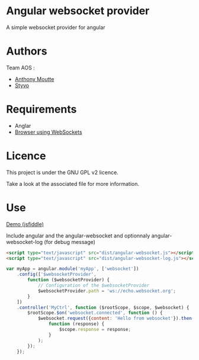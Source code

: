 # Angular websocket provider

A simple websocket provider for angular


# Authors

Team AOS :

* [Anthony Moutte](https://github.com/instabledesign)
* [Styvo](https://github.com/FullMoonIssue)

# Requirements

* Anglar
* [Browser using WebSockets](http://caniuse.com/websockets)

# Licence

This project is under the GNU GPL v2 licence.

Take a look at the associated file for more information.

# Use

[Demo (jsfiddle)](http://jsfiddle.net/yZVu2/)

Include angular and the angular-websocket and optionnaly angular-websocket-log (for debug message)

```html
<script type="text/javascript" src="dist/angular-websocket.js"></script>
<script type="text/javascript" src="dist/angular-websocket-log.js"></script>
```

```javascript
var myApp = angular.module('myApp', ['websocket'])
    .config(['$websocketProvider',
        function ($websocketProvider) {
            // Configuration of the $websocketProvider
            $websocketProvider.path = 'ws://echo.websocket.org';
        }
    ])
    .controller('MyCtrl', function ($rootScope, $scope, $websocket) {
        $rootScope.$on('websocket.connected', function () {
            $websocket.request({content: 'Hello from websocket'}).then(
                function (response) {
                    $scope.response = response;
                }
            );
        });
    });
```
